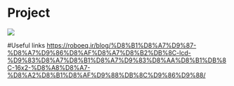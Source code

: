 # Project

<img src="https://www.uplooder.net/img/image/59/9be1b209324fbed644751e944afbebf2/1-2.PNG">

#Useful links
https://roboeq.ir/blog/%D8%B1%D8%A7%D9%87-%D8%A7%D9%86%D8%AF%D8%A7%D8%B2%DB%8C-lcd-%D9%83%D8%A7%D8%B1%D8%A7%D9%83%D8%AA%D8%B1%DB%8C-16x2-%D8%A8%D8%A7-%D8%A2%D8%B1%D8%AF%D9%88%DB%8C%D9%86%D9%88/
